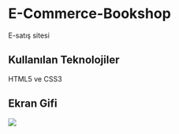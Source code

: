 <h1>E-Commerce-Bookshop</h1>

E-satış sitesi

<h2>Kullanılan Teknolojiler</h2>

HTML5 ve CSS3 

<h2>Ekran Gifi</h2>

![](ekran.gif)
